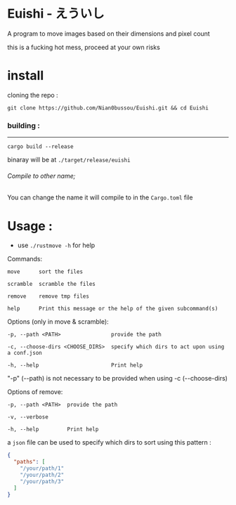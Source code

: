 # Euishi - えういし
A program to move images based on their dimensions and pixel count

this is a fucking hot mess, proceed at your own risks

# install
cloning the repo : 
```
git clone https://github.com/Nian0bussou/Euishi.git && cd Euishi
```

### building :
--- 
```
cargo build --release
```
binaray will be at `./target/release/euishi`

###### Compile to other name;
You can change the name it will compile to in the `Cargo.toml` file

# Usage : 
 - use `./rustmove -h` for help

Commands: 

    move      sort the files 

    scramble  scramble the files 

    remove    remove tmp files

    help      Print this message or the help of the given subcommand(s)


Options (only in move & scramble):

    -p, --path <PATH>                provide the path
    
    -c, --choose-dirs <CHOOSE_DIRS>  specify which dirs to act upon using a conf.json
    
    -h, --help                       Print help

"-p" (--path)
is not necessary to be provided when using -c (--choose-dirs) 

Options of remove:

    -p, --path <PATH>  provide the path
    
    -v, --verbose
    
    -h, --help         Print help

 
a `json` file can be used to specify which dirs to sort using this pattern :

```json
{
  "paths": [
    "/your/path/1"
    "/your/path/2"
    "/your/path/3"
  ]
}
```
